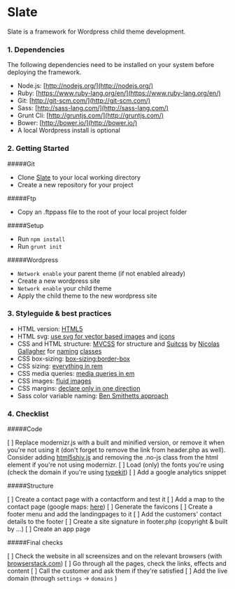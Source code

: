 Slate
=====

Slate is a framework for Wordpress child theme development.

### 1. Dependencies

The following dependencies need to be installed on your system before deploying the framework.

* Node.js: [http://nodejs.org/](http://nodejs.org/)
* Ruby: [https://www.ruby-lang.org/en/](https://www.ruby-lang.org/en/)
* Git: [http://git-scm.com/](http://git-scm.com/)
* Sass: [http://sass-lang.com/](http://sass-lang.com/)
* Grunt Cli: [http://gruntjs.com/](http://gruntjs.com/)
* Bower: [http://bower.io/](http://bower.io/)
* A local Wordpress install is optional

### 2. Getting Started

#####Git

* Clone [Slate](https://github.com/Kah0ona/slate) to your local working directory
* Create a new repository for your project

#####Ftp

* Copy an .ftppass file to the root of your local project folder

#####Setup

* Run `npm install`
* Run `grunt init`

#####Wordpress

* `Network enable` your parent theme (if not enabled already)
* Create a new wordpress site
* `Network enable` your child theme
* Apply the child theme to the new wordpress site

### 3. Styleguide & best practices

* HTML version: [HTML5](https://developer.mozilla.org/en-US/docs/Web/Guide/HTML/HTML5/HTML5_element_list)
* HTML svg: [use svg for vector based images](http://css-tricks.com/using-svg/) and [icons](http://css-tricks.com/svg-sprites-use-better-icon-fonts/)
* CSS and HTML structure: [MVCSS](http://mvcss.github.io/) for structure and [Suitcss](https://github.com/suitcss) by [Nicolas Gallagher](https://github.com/necolas/idiomatic-css) for [naming](https://github.com/suitcss/suit/blob/master/doc/naming-conventions.md) [classes](http://nicolasgallagher.com/about-html-semantics-front-end-architecture/)
* CSS box-sizing: [box-sizing:border-box](http://www.paulirish.com/2012/box-sizing-border-box-ftw/)
* CSS sizing: [everything in rem](http://mvcss.github.io/core/helpers/)
* CSS media queries: [media queries in em](http://blog.cloudfour.com/the-ems-have-it-proportional-media-queries-ftw/)
* CSS images: [fluid images](http://alistapart.com/article/fluid-images)
* CSS margins: [declare only in one direction](http://csswizardry.com/2012/06/single-direction-margin-declarations/)
* Sass color variable naming: [Ben Smithetts approach](http://bensmithett.com/stop-using-so-many-sass-variables/)

### 4. Checklist

#####Code

[ ] Replace modernizr.js with a built and minified version, or remove it when you're not using it (don't forget to remove the link from header.php as well). Consider adding [html5shiv.js](https://code.google.com/p/html5shiv/) and removing the .no-js class from the html element if you're not using modernizr.
[ ] Load (only) the fonts you're using (check the domain if you're using [typekit](http://www.typekit.com))
[ ] Add a google analytics snippet

#####Structure

[ ] Create a contact page with a contactform and test it
[ ] Add a map to the contact page (google maps: [here](https://www.google.com/maps?output=classic))
[ ] Generate the favicons
[ ] Create a footer menu and add the landingpages to it
[ ] Add the customers' contact details to the footer
[ ] Create a site signature in footer.php (copyright & built by ...)
[ ] Create an app page

#####Final checks

[ ] Check the website in all screensizes and on the relevant browsers (with [browserstack.com](http://www.browserstack.com/))
[ ] Go through all the pages, check the links, effects and content
[ ] Call the customer and ask them if they're satisfied
[ ] Add the live domain (through `settings` -> `domains` )
